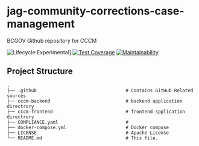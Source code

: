 # jag-community-corrections-case-management
BCGOV Github repository for CCCM

![Lifecycle:Experimental](https://img.shields.io/badge/Lifecycle-Experimental-339999)]
[![Test Coverage](https://api.codeclimate.com/v1/badges/a2320cfbbc0d3c23dbbf/test_coverage)](https://codeclimate.com/github/bcgov/jag-community-corrections-case-management/test_coverage)
[![Maintainability](https://api.codeclimate.com/v1/badges/a2320cfbbc0d3c23dbbf/maintainability)](https://codeclimate.com/github/bcgov/jag-community-corrections-case-management/maintainability)

## Project Structure

    .
    ├── .github                                 # Contains GitHub Related sources
    ├── cccm-backend                            # backend application directrory                                               
    ├── cccm-frontend                			# frontend spplication directrory 
    ├── COMPLIANCE.yaml                         #
	├── docker-compose.yml                      # Docker compose 	
    ├── LICENSE                                 # Apache License
    └── README.md                               # This file.